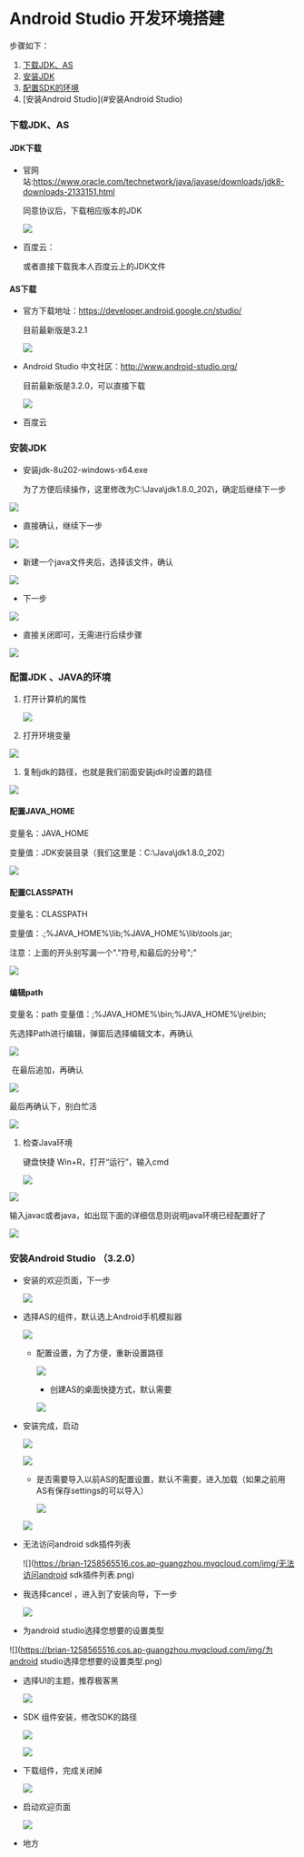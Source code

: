 # Android Studio 开发环境搭建
步骤如下：
1. [下载JDK、AS](#下载JDK、AS)
2. [安装JDK](#安装JDK)
3. [配置SDK的环境](#配置SDK的环境)
4. [安装Android Studio](#安装Android Studio)

###  下载JDK、AS

#### JDK下载

* 官网站:https://www.oracle.com/technetwork/java/javase/downloads/jdk8-downloads-2133151.html

  同意协议后，下载相应版本的JDK

  ![](https://brian-1258565516.cos.ap-guangzhou.myqcloud.com/img/下载最新的jdk.png)

* 百度云：

  或者直接下载我本人百度云上的JDK文件

#### AS下载

* 官方下载地址：https://developer.android.google.cn/studio/

  目前最新版是3.2.1

  ![](https://brian-1258565516.cos.ap-guangzhou.myqcloud.com/img/最新版3.2.1.png)

- Android Studio 中文社区：http://www.android-studio.org/

  目前最新版是3.2.0，可以直接下载

  ![](https://brian-1258565516.cos.ap-guangzhou.myqcloud.com/img/AS网址下载.png)

- 百度云

###  安装JDK

* 安装jdk-8u202-windows-x64.exe

   为了方便后续操作，这里修改为C:\Java\jdk1.8.0_202\，确定后继续下一步

![](https://brian-1258565516.cos.ap-guangzhou.myqcloud.com/img/修改jdk路径.png)

* 直接确认，继续下一步

![](https://brian-1258565516.cos.ap-guangzhou.myqcloud.com/img/jdk确认.png)



* 新建一个java文件夹后，选择该文件，确认

![](https://brian-1258565516.cos.ap-guangzhou.myqcloud.com/img/新建java文件夹.png)

* 下一步

![](https://brian-1258565516.cos.ap-guangzhou.myqcloud.com/img/新建java后.png)

* 直接关闭即可，无需进行后续步骤

![](https://brian-1258565516.cos.ap-guangzhou.myqcloud.com/img/关闭.png)



###  配置JDK 、JAVA的环境

1. 打开计算机的属性

   ![](https://brian-1258565516.cos.ap-guangzhou.myqcloud.com/img/打开计算机属性.png)

2. 打开环境变量

![](https://brian-1258565516.cos.ap-guangzhou.myqcloud.com/img/打开环境变量.png)

1. 复制jdk的路径，也就是我们前面安装jdk时设置的路径

![](https://brian-1258565516.cos.ap-guangzhou.myqcloud.com/img/复制jdk路径.png)

#### 配置JAVA_HOME 

变量名：JAVA_HOME       

变量值：JDK安装目录（我们这里是：C:\Java\jdk1.8.0_202）

![](https://brian-1258565516.cos.ap-guangzhou.myqcloud.com/img/新建JAVA_HOME.png)

#### 配置CLASSPATH

变量名：CLASSPATH

变量值：.;%JAVA_HOME%\lib;%JAVA_HOME%\lib\tools.jar;

注意：上面的开头别写漏一个"."符号,和最后的分号";"

![](https://brian-1258565516.cos.ap-guangzhou.myqcloud.com/img/添加classpath.png)

#### 编辑path

变量名：path
变量值：;%JAVA_HOME%\bin;%JAVA_HOME%\jre\bin;

先选择Path进行编辑，弹窗后选择编辑文本，再确认

![](https://brian-1258565516.cos.ap-guangzhou.myqcloud.com/img/编辑path1.png)

​    在最后追加，再确认

![](https://brian-1258565516.cos.ap-guangzhou.myqcloud.com/img/path追加.png)

最后再确认下，别白忙活

![](https://brian-1258565516.cos.ap-guangzhou.myqcloud.com/img/最后确认.png)

1. 检查Java环境

   键盘快捷 Win+R，打开“运行”，输入cmd

   ![](https://brian-1258565516.cos.ap-guangzhou.myqcloud.com/img/同时win加r.png)

![](https://brian-1258565516.cos.ap-guangzhou.myqcloud.com/img/输入cmd.png)

输入javac或者java，如出现下面的详细信息则说明java环境已经配置好了

![](https://brian-1258565516.cos.ap-guangzhou.myqcloud.com/img/javac.png)

###  安装Android Studio （3.2.0）

* 安装的欢迎页面，下一步

  ![](https://brian-1258565516.cos.ap-guangzhou.myqcloud.com/img/安装的欢迎页面.png)

* 选择AS的组件，默认选上Android手机模拟器

  ![](https://brian-1258565516.cos.ap-guangzhou.myqcloud.com/img/选择AS组件.png)

  * 配置设置，为了方便，重新设置路径

    ![](https://brian-1258565516.cos.ap-guangzhou.myqcloud.com/img/修改配置设置.png)

    *  创建AS的桌面快捷方式，默认需要

      ![](https://brian-1258565516.cos.ap-guangzhou.myqcloud.com/img/创建软件快捷.png)

* 安装完成，启动

  ![](https://brian-1258565516.cos.ap-guangzhou.myqcloud.com/img/安装完成.png)

  ![](https://brian-1258565516.cos.ap-guangzhou.myqcloud.com/img/启动AS.png)

  * 是否需要导入以前AS的配置设置，默认不需要，进入加载（如果之前用AS有保存settings的可以导入）

    ![](https://brian-1258565516.cos.ap-guangzhou.myqcloud.com/img/是否需要导入以前AS的配置设置.png)

  ![](https://brian-1258565516.cos.ap-guangzhou.myqcloud.com/img/加载中.png)

* 无法访问android sdk插件列表

  ![](https://brian-1258565516.cos.ap-guangzhou.myqcloud.com/img/无法访问android sdk插件列表.png)

* 我选择cancel ，进入到了安装向导，下一步

  ![](https://brian-1258565516.cos.ap-guangzhou.myqcloud.com/img/安装向导.png)

* 为android studio选择您想要的设置类型

![](https://brian-1258565516.cos.ap-guangzhou.myqcloud.com/img/为android studio选择您想要的设置类型.png)

* 选择UI的主题，推荐极客黑

  ![](https://brian-1258565516.cos.ap-guangzhou.myqcloud.com/img/ui主题.png)

* SDK 组件安装，修改SDK的路径

  ![](https://brian-1258565516.cos.ap-guangzhou.myqcloud.com/img/sdk组件安装.png)

  ![](https://brian-1258565516.cos.ap-guangzhou.myqcloud.com/img/修改SDK路径.png)

* 下载组件，完成关闭掉

  ![](https://brian-1258565516.cos.ap-guangzhou.myqcloud.com/img/下载组件.png)

* 启动欢迎页面

  ![](https://brian-1258565516.cos.ap-guangzhou.myqcloud.com/img/启动欢迎页面.png)

* 地方
